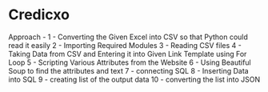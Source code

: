 # Credicxo
Approach - 
1 - Converting the Given Excel into CSV so that Python could read it easily
2 - Importing Required Modules
3 - Reading CSV files
4 - Taking Data from CSV and Entering it into Given Link Template using For Loop
5 - Scripting Various Attributes from the Website
6 - Using Beautiful Soup to find the attributes and text
7 - connecting SQL
8 - Inserting Data into SQL
9 - creating list of the output data
10 - converting the list into JSON
